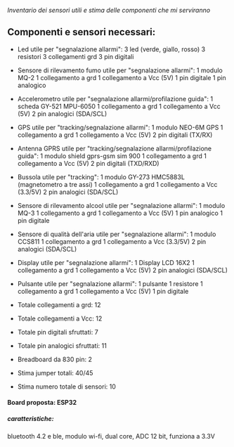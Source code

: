_Inventario dei sensori utili e stima delle componenti che mi serviranno_

## Componenti e sensori necessari:
- Led utile per "segnalazione allarmi":
3 led (verde, giallo, rosso)
3 resistori 
3 collegamenti grd
3 pin digitali
- Sensore di rilevamento fumo utile per "segnalazione allarmi": 
1 modulo MQ-2
1 collegamento a grd
1 collegamento a Vcc (5V)
1 pin digitale
1 pin analogico
- Accelerometro utile per "segnalazione allarmi/profilazione guida":
1 scheda GY-521 MPU-6050 
1 collegamento a grd
1 collegamento a Vcc (5V)
2 pin analogici (SDA/SCL)
- GPS utile per "tracking/segnalazione allarmi":
1 modulo NEO-6M GPS
1 collegamento a grd
1 collegamento a Vcc (5V)
2 pin digitali (TX/RX)
- Antenna GPRS utile per "tracking/segnalazione allarmi/profilazione guida":
1 modulo shield gprs-gsm sim 900
1 collegamento a grd
1 collegamento a Vcc (5V)
2 pin digitali (TXD/RXD)
- Bussola utile per "tracking":
1 modulo GY-273 HMC5883L (magnetometro a tre assi) 
1 collegamento a grd
1 collegamento a Vcc (3.3/5V)
2 pin analogici (SDA/SCL)
- Sensore di rilevamento alcool utile per "segnalazione allarmi":
1 modulo MQ-3
1 collegamento a grd
1 collegamento a Vcc (5V)
1 pin analogico
1 pin digitale
- Sensore di qualità dell'aria utile per "segnalazione allarmi":
1 modulo CCS811
1 collegamento a grd
1 collegamento a Vcc (3.3/5V)
2 pin analogici (SDA/SCL)
- Display utile per "segnalazione allarmi":
1 Display LCD 16X2
1 collegamento a grd
1 collegamento a Vcc (5V)
2 pin analogici (SDA/SCL)
- Pulsante utile per "segnalazione allarmi":
1 pulsante
1 resistore
1 collegamento a grd
1 collegamento a Vcc (5V)
1 pin digitale

- Totale collegamenti a grd: 12
- Totale collegamenti a Vcc: 12
- Totale pin digitali sfruttati: 7
- Totale pin analogici sfruttati: 11
- Breadboard da 830 pin: 2
- Stima jumper totali: 40/45
- Stima numero totale di sensori: 10
#### Board proposta: ESP32
##### caratteristiche:
bluetooth 4.2 e ble, modulo wi-fi, dual core, ADC 12 bit, funziona a 3.3V
